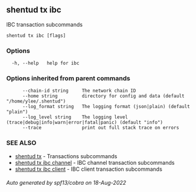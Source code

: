 ## shentud tx ibc

IBC transaction subcommands

```
shentud tx ibc [flags]
```

### Options

```
  -h, --help   help for ibc
```

### Options inherited from parent commands

```
      --chain-id string     The network chain ID
      --home string         directory for config and data (default "/home/ylee/.shentud")
      --log_format string   The logging format (json|plain) (default "plain")
      --log_level string    The logging level (trace|debug|info|warn|error|fatal|panic) (default "info")
      --trace               print out full stack trace on errors
```

### SEE ALSO

* [shentud tx](shentud_tx.md)	 - Transactions subcommands
* [shentud tx ibc channel](shentud_tx_ibc_channel.md)	 - IBC channel transaction subcommands
* [shentud tx ibc client](shentud_tx_ibc_client.md)	 - IBC client transaction subcommands

###### Auto generated by spf13/cobra on 18-Aug-2022
